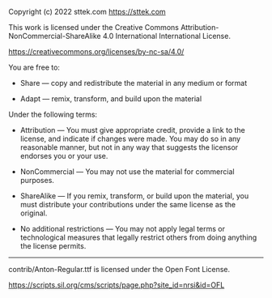 ﻿
Copyright (c) 2022 sttek.com <https://sttek.com>

This work is licensed under the Creative Commons Attribution-NonCommercial-ShareAlike 4.0 International International License.

https://creativecommons.org/licenses/by-nc-sa/4.0/

You are free to:

* Share — copy and redistribute the material in any medium or format

* Adapt — remix, transform, and build upon the material

Under the following terms:

* Attribution — You must give appropriate credit, provide a link to the license, and indicate if changes were made. You may do so in any reasonable manner, but not in any way that suggests the licensor endorses you or your use.

* NonCommercial — You may not use the material for commercial purposes. 

* ShareAlike — If you remix, transform, or build upon the material, you must distribute your contributions under the same license as the original.

* No additional restrictions — You may not apply legal terms or technological measures that legally restrict others from doing anything the license permits.

*******************************************************************************

contrib/Anton-Regular.ttf is licensed under the Open Font License. 

https://scripts.sil.org/cms/scripts/page.php?site_id=nrsi&id=OFL